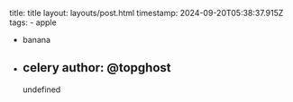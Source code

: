 
  title: title
  layout: layouts/post.html
  timestamp: 2024-09-20T05:38:37.915Z
  tags:
    - apple
- banana
- celery
  author: @topghost
  ---
  undefined
  